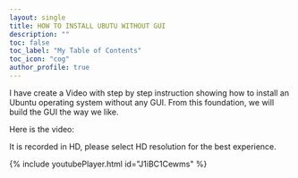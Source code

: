```yaml
---
layout: single
title: HOW TO INSTALL UBUTU WITHOUT GUI
description: ""
toc: false
toc_label: "My Table of Contents"
toc_icon: "cog"
author_profile: true
---
```

I have create a Video with step by step instruction showing how to install an Ubuntu operating system without any GUI. From this foundation, we will build the GUI the way we like.

Here is the video:

It is recorded in HD, please select HD resolution for the best experience.

{% include youtubePlayer.html id="J1iBC1Cewms" %}
